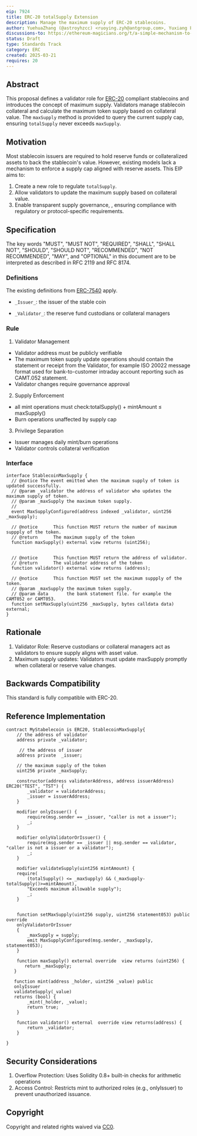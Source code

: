 ```yaml
---
eip: 7924
title: ERC-20 totalSupply Extension
description: Manage the maximum supply of ERC-20 stablecoins.
author: YuehuaZhang (@astroyhzcc) <ruoying.zyh@antgroup.com>, Yuxiang Fu (@tmac4096) <kunfu.fyx@antgroup.com>, Yanyi Liang <eason.lyy@antgroup.com>, Hao Zou (@BruceZH0915) <situ.zh@antgroup.com>, Siyuan Zheng (@andrewcoder666) <zhengsiyuan.zsy@antgroup.com>
discussions-to: https://ethereum-magicians.org/t/a-simple-mechanism-to-manage-the-maximum-supply-of-stable-coin-compliant-with-erc-20/23244
status: Draft
type: Standards Track
category: ERC
created: 2025-03-21
requires: 20
---
```


## Abstract

This proposal defines a validator role for [ERC-20](./eip-20.md) compliant stablecoins and introduces the concept of maximum supply. Validators manage stablecoin collateral and calculate the maximum token supply based on collateral value. The `maxSupply` method is provided to query the current supply cap, ensuring `totalSupply`  never exceeds `maxSupply`.

## Motivation

Most stablecoin issuers are required to hold reserve funds or collateralized assets to back the stablecoin's value. However, existing models lack a mechanism to enforce a supply cap aligned with reserve assets. This EIP aims to:
1. Create a new role to regulate `totalSupply`.
2. Allow validators to update the maximum supply based on collateral value.
3. Enable transparent supply governance, , ensuring compliance with regulatory or protocol-specific requirements.

## Specification

The key words "MUST", "MUST NOT", "REQUIRED", "SHALL", "SHALL NOT", "SHOULD", "SHOULD NOT", "RECOMMENDED", "NOT RECOMMENDED", "MAY", and "OPTIONAL" in this document are to be interpreted as described in RFC 2119 and RFC 8174.

### Definitions

The existing definitions from [ERC-7540](./eip-7540.md) apply.

* `_Issuer_`: the issuer of the stable coin

* `_Validator_`: the reserve fund custodians or collateral managers 

### Rule

1. Validator Management
+ Validator address must be publicly verifiable
+ The maximum token supply update operations should contain the statement or receipt from the Validator, for example ISO 20022 message format used for bank-to-customer intraday account reporting such as CAMT.052 statement.
+ Validator changes require governance approval
2. Supply Enforcement
+ all mint operations must check:totalSupply() + mintAmount ≤ maxSupply()
+ Burn operations unaffected by supply cap
3. Privilege Separation
+ Issuer manages daily mint/burn operations
+ Validator controls collateral verification

### Interface

```solidity
interface StablecoinMaxSupply {
  // @notice The event emitted when the maximum supply of token is updated successfully.
  // @param _validator the address of validator who updates the maximum supply of token.
  // @param _maxSupply the maximum token supply.
  // 
  event MaxSupplyConfigured(address indexed _validator, uint256 _maxSupply);

  // @notice      This function MUST return the number of maximum suppply of the token.
  // @return      The maximum supply of the token
  function maxSupply() external view returns (uint256);


  // @notice      This function MUST return the address of validator.
  // @return      The validator address of the token
  function validator() external view returns (address);  

  // @notice      This function MUST set the maximum suppply of the token.
  // @param _maxSupply the maximum token supply.
  // @param data       the bank statement file. for example the CAMT052 or CAMT053.
  function setMaxSupply(uint256 _maxSupply, bytes calldata data) external;
}
```

## Rationale

1. Validator Role: Reserve custodians or collateral managers act as validators to ensure supply aligns with asset value.
2. Maximum supply updates: Validators must update maxSupply promptly when collateral or reserve value changes.

## Backwards Compatibility

This standard is fully compatible with ERC-20.


## Reference Implementation

```solidity
contract MyStabelecoin is ERC20, StablecoinMaxSupply{
    // the address of validator
    address private _validator;

     // the address of issuer
    address private  _issuer;

    // the maximum supply of the token
    uint256 private _maxSupply;

    constructor(address validatorAddress, address issuerAddress) ERC20("TEST", "TST") {
        _validator = validatorAddress;
        _issuer = issuerAddress;
    }

    modifier onlyIssuer() {
        require(msg.sender == _issuer, "caller is not a issuer");
        _;
    }

    modifier onlyValidatorOrIssuer() {
        require(msg.sender == _issuer || msg.sender == validator, "caller is not a issuer or a validator");
        _;
    }

    modifier validateSupply(uint256 mintAmount) {
    require(
        (totalSupply() <= _maxSupply) && (_maxSupply-totalSupply()>=mintAmount), 
        "Exceeds maximum allowable supply");
        _;
    }
    

    function setMaxSupply(uint256 supply, uint256 statement053) public override 
    onlyValidatorOrIssuer
    {
        _maxSupply = supply;
        emit MaxSupplyConfigured(msg.sender, _maxSupply, statement053);
    }
    
    function maxSupply() external override  view returns (uint256) {
       return _maxSupply; 
   }

   function mint(address _holder, uint256 _value) public 
   onlyIssuer 
   validateSupply(_value)
   returns (bool) {
        _mint(_holder, _value);
        return true;
    }

    function validator() external  override view returns(address) {
        return _validator;
    }
  
}
```

## Security Considerations

1. Overflow Protection: Uses Solidity 0.8+ built-in checks for arithmetic operations
2. Access Control: Restricts mint to authorized roles (e.g., onlyIssuer) to prevent unauthorized issuance.

## Copyright

Copyright and related rights waived via [CC0](../LICENSE.md).
